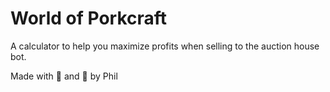 # World of Porkcraft
A calculator to help you maximize profits when selling to the auction house bot.

Made with 🤍 and 🤖 by Phil
